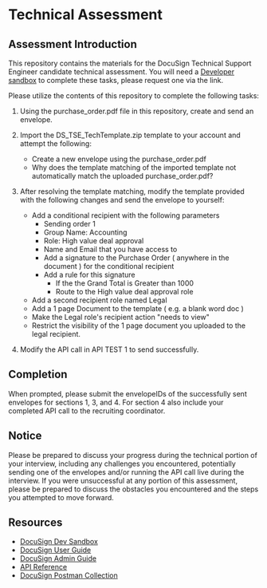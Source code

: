 # Technical Assessment

## Assessment Introduction

This repository contains the materials for the DocuSign Technical Support Engineer candidate technical assessment. You will need a [Developer sandbox](https://go.docusign.com/sandbox/productshot/) to complete these tasks, please request one via the link. 

Please utilize the contents of this repository to complete the following tasks:

1. Using the purchase_order.pdf file in this repository, create and send an envelope.
2. Import the DS_TSE_TechTemplate.zip template to your account and attempt the following:
     - Create a new envelope using the purchase_order.pdf
     - Why does the template matching of the imported template not automatically match the uploaded purchase_order.pdf?
3. After resolving the template matching, modify the template provided with the following changes and send the envelope to yourself:
    - Add a conditional recipient with the following parameters
        - Sending order 1
        - Group Name: Accounting
        - Role: High value deal approval
        - Name and Email that you have access to
        - Add a signature to the Purchase Order ( anywhere in the document ) for the conditional recipient
        - Add a rule for this signature
            - If the the Grand Total is Greater than 1000
            - Route to the High value deal approval role
    - Add a second recipient role named Legal
    - Add a 1 page Document to the template ( e.g. a blank word doc )
    - Make the Legal role's recipient action "needs to view"
    - Restrict the visibility of the 1 page document you uploaded to the legal recipient.
		
4. Modify the API call in API TEST 1 to send successfully.

## Completion
When prompted, please submit the envelopeIDs of the successfully sent envelopes for sections 1, 3, and 4. For section 4 also include your completed API call to the recruiting coordinator.

## Notice
Please be prepared to discuss your progress during the technical portion of your interview, including any challenges you encountered, potentially sending one of the envelopes and/or running the API call live during the interview. If you were unsuccessful at any portion of this assessment, please be prepared to discuss the obstacles you encountered and the steps you attempted to move forward.

## Resources
- [DocuSign Dev Sandbox](https://go.docusign.com/sandbox/productshot/)
- [DocuSign User Guide](https://support.docusign.com/en/guides/ndse-user-guide)
- [DocuSign Admin Guide](https://support.docusign.com/en/guides/ndse-admin-guide)
- [API Reference](https://developers.docusign.com/docs/esign-rest-api/reference/)
- [DocuSign Postman Collection](https://www.docusign.com/blog/dsdev-please-mr-postman)

